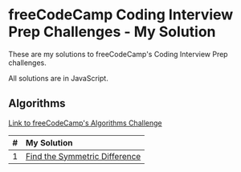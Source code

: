 # freeCodeCamp Coding Interview Prep Challenges - My Solution

These are my solutions to freeCodeCamp's Coding Interview Prep challenges.

All solutions are in JavaScript.

## Algorithms

[Link to freeCodeCamp's Algorithms Challenge](https://www.freecodecamp.org/learn/coding-interview-prep/#algorithms)

| #   | My Solution                                                                     |
| --- | :------------------------------------------------------------------------------ |
| 1   | [Find the Symmetric Difference](algorithms/01-find-the-symmetric-difference.js) |
